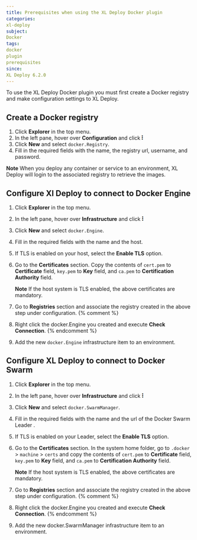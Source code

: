```yaml
---
title: Prerequisites when using the XL Deploy Docker plugin
categories:
xl-deploy
subject:
Docker
tags:
docker
plugin
prerequisites
since:
XL Deploy 6.2.0
---
```


To use the XL Deploy Docker plugin you must first create a Docker registry and make configuration settings to XL Deploy.

## Create a Docker registry

1. Click **Explorer** in the top menu.
1. In the left pane, hover over **Configuration** and click ![Explorer action menu](/images/menu_three_dots.png)
1. Click **New** and select `docker.Registry`.
1. Fill in the required fields with the name, the registry url, username, and password.

**Note** When you deploy any container or service to an environment, XL Deploy will login to the associated registry to retrieve the images.

## Configure Xl Deploy to connect to Docker Engine

1. Click **Explorer** in the top menu.
1. In the left pane, hover over **Infrastructure** and click ![Explorer action menu](/images/menu_three_dots.png)
1. Click **New** and select `docker.Engine`.
1. Fill in the required fields with the name and the host.
1. If TLS is enabled on your host, select the **Enable TLS** option.
1. Go to the **Certificates** section. Copy the contents of `cert.pem` to **Certificate** field, `key.pem` to **Key** field, and `ca.pem` to  **Certification Authority** field.  

   **Note** If the host system is TLS enabled, the above certificates are mandatory.

1. Go to **Registries** section and associate the registry created in the above step under configuration.
{% comment %}
1. Right click the docker.Engine you created and execute **Check Connection**.
{% endcomment %}
1. Add the new `docker.Engine` infrastructure item to an environment.

## Configure XL Deploy to connect to Docker Swarm

1. Click **Explorer** in the top menu.
1. In the left pane, hover over **Infrastructure** and click ![Explorer action menu](/images/menu_three_dots.png)
1. Click **New** and select `docker.SwarmManager`.
1. Fill in the required fields with the name and the url of the Docker Swarm Leader .
1. If TLS is enabled on your Leader, select the **Enable TLS** option.
1. Go to the **Certificates** section. In the system home folder, go to `.docker` > `machine` > `certs`  and copy the contents of `cert.pem` to **Certificate** field, `key.pem` to **Key** field, and `ca.pem` to  **Certification Authority** field.   

   **Note** If the host system is TLS enabled, the above certificates are mandatory.

1. Go to **Registries** section and associate the registry created in the above step under configuration.
{% comment %}
1. Right click the docker.Engine you created and execute **Check Connection**.
{% endcomment %}
1. Add the new docker.SwarmManager infrastructure item to an environment.
